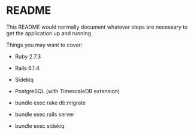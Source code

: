 # README

This README would normally document whatever steps are necessary to get the
application up and running.

Things you may want to cover:

* Ruby 2.7.3

* Rails 6.1.4

* Sidekiq

* PostgreSQL (with TimescaleDB extension)

* bundle exec rake db:migrate

* bundle exec rails server

* bundle exec sidekiq
